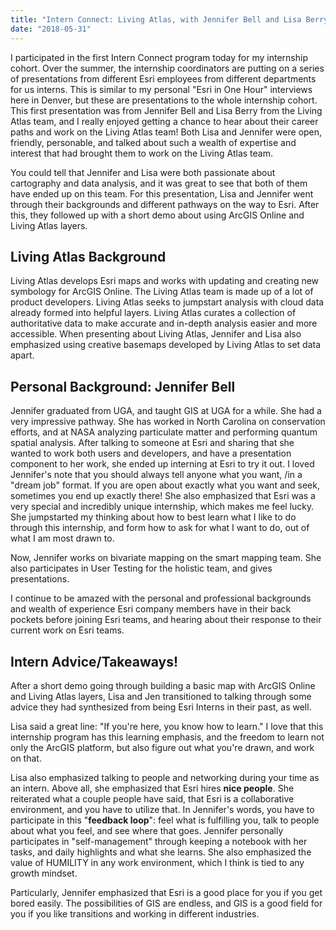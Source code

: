 ```yaml
---
title: "Intern Connect: Living Atlas, with Jennifer Bell and Lisa Berry" 
date: "2018-05-31"
---
```


I participated in the first Intern Connect program today for my internship cohort. Over the summer, the internship coordinators are putting on a series of presentations from different Esri employees from different departments for us interns. This is similar to my personal "Esri in One Hour" interviews here in Denver, but these are presentations to the whole internship cohort. This first presentation was from Jennifer Bell and Lisa Berry from the Living Atlas team, and I really enjoyed getting a chance to hear about their career paths and work on the Living Atlas team! Both Lisa and Jennifer were open, friendly, personable, and talked about such a wealth of expertise and interest that had brought them to work on the Living Atlas team.

You could tell that Jennifer and Lisa were both passionate about cartography and data analysis, and it was great to see that both of them have ended up on this team. For this presentation, Lisa and Jennifer went through their backgrounds and different pathways on the way to Esri. After this, they followed up with a short demo about using ArcGIS Online and Living Atlas layers.

## Living Atlas Background

Living Atlas develops Esri maps and works with updating and creating new symbology for ArcGIS Online. The Living Atlas team is made up of a lot of product developers. Living Atlas seeks to jumpstart analysis with cloud data already formed into helpful layers. Living Atlas curates a collection of authoritative data to make accurate and in-depth analysis easier and more accessible. When presenting about Living Atlas, Jennifer and Lisa also emphasized using creative basemaps developed by Living Atlas to set data apart.

## Personal Background: Jennifer Bell

Jennifer graduated from UGA, and taught GIS at UGA for a while. She had a very impressive pathway. She has worked in North Carolina on conservation efforts, and at NASA analyzing particulate matter and performing quantum spatial analysis. After talking to someone at Esri and sharing that she wanted to work both users and developers, and have a presentation component to her work, she ended up interning at Esri to try it out. I loved Jennifer's note that you should always tell anyone what you want, /in a "dream job" format. If you are open about exactly what you want and seek, sometimes you end up exactly there! She also emphasized that Esri was a very special and incredibly unique internship, which makes me feel lucky. She jumpstarted my thinking about how to best learn what I like to do through this internship, and form how to ask for what I want to do, out of what I am most drawn to.

Now, Jennifer works on bivariate mapping on the smart mapping team. She also participates in User Testing for the holistic team, and gives presentations.

I continue to be amazed with the personal and professional backgrounds and wealth of experience Esri company members have in their back pockets before joining Esri teams, and hearing about their response to their current work on Esri teams.

## Intern Advice/Takeaways!

After a short demo going through building a basic map with ArcGIS Online and Living Atlas layers, Lisa and Jen transitioned to talking through some advice they had synthesized from being Esri Interns in their past, as well.

Lisa said a great line: "If you're here, you know how to learn." I love that this internship program has this learning emphasis, and the freedom to learn not only the ArcGIS platform, but also figure out what you're drawn, and work on that.

Lisa also emphasized talking to people and networking during your time as an intern. Above all, she emphasized that Esri hires **nice people**. She reiterated what a couple people have said, that Esri is a collaborative environment, and you have to utilize that. In Jennifer's words, you have to participate in this "**feedback loop**": feel what is fulfilling you, talk to people about what you feel, and see where that goes. Jennifer personally participates in "self-management" through keeping a notebook with her tasks, and daily highlights and what she learns. She also emphasized the value of HUMILITY in any work environment, which I think is tied to any growth mindset.

Particularly, Jennifer emphasized that Esri is a good place for you if you get bored easily. The possibilities of GIS are endless, and GIS is a good field for you if you like transitions and working in different industries.
